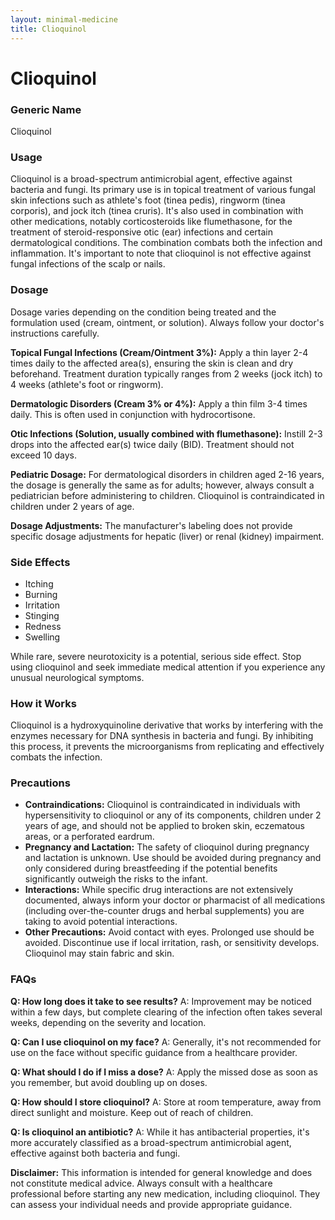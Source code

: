 ```yaml
---
layout: minimal-medicine
title: Clioquinol
---
```


# Clioquinol
### Generic Name
Clioquinol

### Usage
Clioquinol is a broad-spectrum antimicrobial agent, effective against bacteria and fungi. Its primary use is in topical treatment of various fungal skin infections such as athlete's foot (tinea pedis), ringworm (tinea corporis), and jock itch (tinea cruris).  It's also used in combination with other medications, notably corticosteroids like flumethasone, for the treatment of steroid-responsive otic (ear) infections and certain dermatological conditions.  The combination combats both the infection and inflammation.  It's important to note that clioquinol is not effective against fungal infections of the scalp or nails.


### Dosage

Dosage varies depending on the condition being treated and the formulation used (cream, ointment, or solution).  Always follow your doctor's instructions carefully.

**Topical Fungal Infections (Cream/Ointment 3%):** Apply a thin layer 2-4 times daily to the affected area(s), ensuring the skin is clean and dry beforehand.  Treatment duration typically ranges from 2 weeks (jock itch) to 4 weeks (athlete's foot or ringworm).

**Dermatologic Disorders (Cream 3% or 4%):** Apply a thin film 3-4 times daily.  This is often used in conjunction with hydrocortisone.

**Otic Infections (Solution, usually combined with flumethasone):**  Instill 2-3 drops into the affected ear(s) twice daily (BID). Treatment should not exceed 10 days.

**Pediatric Dosage:** For dermatological disorders in children aged 2-16 years, the dosage is generally the same as for adults; however, always consult a pediatrician before administering to children.  Clioquinol is contraindicated in children under 2 years of age.

**Dosage Adjustments:**  The manufacturer's labeling does not provide specific dosage adjustments for hepatic (liver) or renal (kidney) impairment.


### Side Effects

* Itching
* Burning
* Irritation
* Stinging
* Redness
* Swelling

While rare, severe neurotoxicity is a potential, serious side effect.  Stop using clioquinol and seek immediate medical attention if you experience any unusual neurological symptoms.


### How it Works

Clioquinol is a hydroxyquinoline derivative that works by interfering with the enzymes necessary for DNA synthesis in bacteria and fungi.  By inhibiting this process, it prevents the microorganisms from replicating and effectively combats the infection.


### Precautions

* **Contraindications:** Clioquinol is contraindicated in individuals with hypersensitivity to clioquinol or any of its components, children under 2 years of age, and should not be applied to broken skin, eczematous areas, or a perforated eardrum.
* **Pregnancy and Lactation:** The safety of clioquinol during pregnancy and lactation is unknown.  Use should be avoided during pregnancy and only considered during breastfeeding if the potential benefits significantly outweigh the risks to the infant.
* **Interactions:**  While specific drug interactions are not extensively documented, always inform your doctor or pharmacist of all medications (including over-the-counter drugs and herbal supplements) you are taking to avoid potential interactions.
* **Other Precautions:** Avoid contact with eyes.  Prolonged use should be avoided. Discontinue use if local irritation, rash, or sensitivity develops. Clioquinol may stain fabric and skin.


### FAQs

**Q: How long does it take to see results?**
A:  Improvement may be noticed within a few days, but complete clearing of the infection often takes several weeks, depending on the severity and location.

**Q: Can I use clioquinol on my face?**
A:  Generally, it's not recommended for use on the face without specific guidance from a healthcare provider.

**Q: What should I do if I miss a dose?**
A: Apply the missed dose as soon as you remember, but avoid doubling up on doses.

**Q: How should I store clioquinol?**
A: Store at room temperature, away from direct sunlight and moisture. Keep out of reach of children.

**Q:  Is clioquinol an antibiotic?**
A: While it has antibacterial properties, it's more accurately classified as a broad-spectrum antimicrobial agent, effective against both bacteria and fungi.

**Disclaimer:** This information is intended for general knowledge and does not constitute medical advice. Always consult with a healthcare professional before starting any new medication, including clioquinol.  They can assess your individual needs and provide appropriate guidance.
